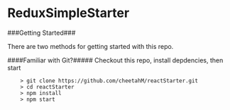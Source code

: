 # ReduxSimpleStarter

###Getting Started###

There are two methods for getting started with this repo.

####Familiar with Git?#####
Checkout this repo, install depdencies, then start

```
	> git clone https://github.com/cheetahM/reactStarter.git
	> cd reactStarter
	> npm install
	> npm start
```
